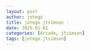 ```yaml
---
layout: post
author: jotego
title: jotego.jtsimson - 
date: 2025-01-01
categories: [Arcade, jtsimson]
tags: [jotego.jtsimson]
---
```


